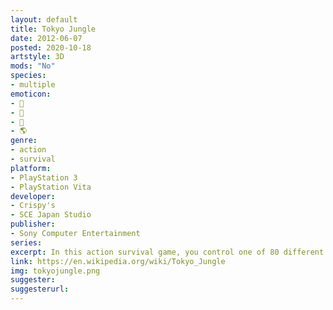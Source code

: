 ```yaml
---
layout: default
title: Tokyo Jungle
date: 2012-06-07
posted: 2020-10-18
artstyle: 3D
mods: "No"
species: 
- multiple
emoticon: 
- 🐶
- 🦁
- 🦌
- 🌎
genre: 
- action
- survival
platform:
- PlayStation 3
- PlayStation Vita
developer: 
- Crispy's
- SCE Japan Studio
publisher:
- Sony Computer Entertainment
series: 
excerpt: In this action survival game, you control one of 80 different species of animals as you try to survive and populate a wild and deserted version of Tokyo city in the distant future.
link: https://en.wikipedia.org/wiki/Tokyo_Jungle
img: tokyojungle.png
suggester: 
suggesterurl:  
---
```


